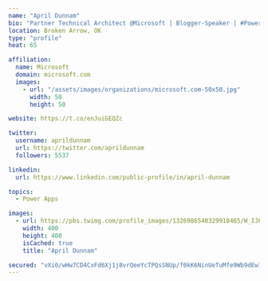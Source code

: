 ```yaml
---
name: "April Dunnam"
bio: "Partner Technical Architect @Microsoft | Blogger-Speaker | #PowerApps, #PowerAutomate, #Office365, #SharePoint | #WIT | #Karaoke Queen"
location: Broken Arrow, OK
type: "profile"
heat: 65

affiliation:
  name: Microsoft
  domain: microsoft.com
  images:
    - url: "/assets/images/organizations/microsoft.com-50x50.jpg"
      width: 50
      height: 50

website: https://t.co/enJuiGEQZc

twitter:
  username: aprildunnam
  url: https://twitter.com/aprildunnam
  followers: 5537

linkedin:
  url: https://www.linkedin.com/public-profile/in/april-dunnam

topics:
  - Power Apps

images:
  - url: https://pbs.twimg.com/profile_images/1326986540329918465/W_IJ6Ih2_400x400.jpg
    width: 400
    height: 400
    isCached: true
    title: "April Dunnam"

secured: "vXi0/wHw7CD4CxFd6Xj1j8vrQeeYcTPQsSNUp/f0kK6NinUeTuMfe9Wb9dEw1C1bHAB41f1ZnfKw36HCFaP12U4W8ouOphIgydqmNU5eGRnYO/SWwrJEMmZy/Cl4MvdKE+gnpQzLqoH91fueU9jg06m+7lOKvsi0ahJxdTM9zV707Fwxoc3aZQTP5Webm36BLfnJGi9gLlueahpbcOZep8x3ptvxq6tTIDjBiQdDkHtyFzPmp3ZZYXGWlIt5ctmOe/1vHh138HSdFMtMDAqehhYgveDtfVIaIfdy6XttOkDDmKLHM6S0lI6hCsLL4v7rNMzyKTw+OdGhw1kAWgjmzwemw9/1OzC20JWLdX2DrIdHVTJNPywRDnEGOSBCpqR32BroVDfiw7zw6PF0/mtoYqMDGZzjj0Lo2oI36pK4SyI=;Cm65kdseG+2BhEX1TuNq1w=="
---
```



